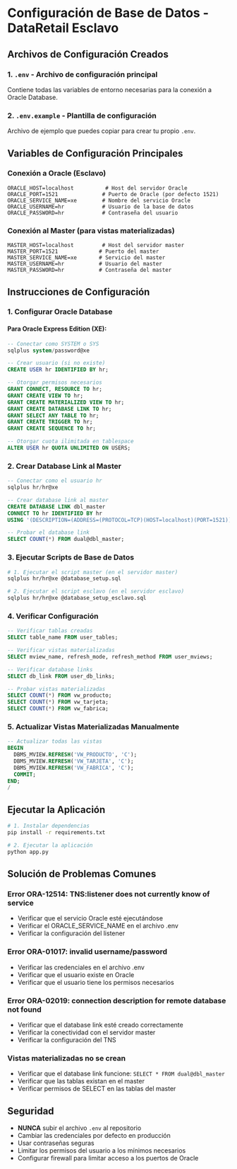 # Configuración de Base de Datos - DataRetail Esclavo

## Archivos de Configuración Creados

### 1. `.env` - Archivo de configuración principal
Contiene todas las variables de entorno necesarias para la conexión a Oracle Database.

### 2. `.env.example` - Plantilla de configuración
Archivo de ejemplo que puedes copiar para crear tu propio `.env`.

## Variables de Configuración Principales

### Conexión a Oracle (Esclavo)
```
ORACLE_HOST=localhost          # Host del servidor Oracle
ORACLE_PORT=1521              # Puerto de Oracle (por defecto 1521)
ORACLE_SERVICE_NAME=xe        # Nombre del servicio Oracle
ORACLE_USERNAME=hr            # Usuario de la base de datos
ORACLE_PASSWORD=hr            # Contraseña del usuario
```

### Conexión al Master (para vistas materializadas)
```
MASTER_HOST=localhost         # Host del servidor master
MASTER_PORT=1521             # Puerto del master
MASTER_SERVICE_NAME=xe       # Servicio del master
MASTER_USERNAME=hr           # Usuario del master
MASTER_PASSWORD=hr           # Contraseña del master
```

## Instrucciones de Configuración

### 1. Configurar Oracle Database

#### Para Oracle Express Edition (XE):
```sql
-- Conectar como SYSTEM o SYS
sqlplus system/password@xe

-- Crear usuario (si no existe)
CREATE USER hr IDENTIFIED BY hr;

-- Otorgar permisos necesarios
GRANT CONNECT, RESOURCE TO hr;
GRANT CREATE VIEW TO hr;
GRANT CREATE MATERIALIZED VIEW TO hr;
GRANT CREATE DATABASE LINK TO hr;
GRANT SELECT ANY TABLE TO hr;
GRANT CREATE TRIGGER TO hr;
GRANT CREATE SEQUENCE TO hr;

-- Otorgar cuota ilimitada en tablespace
ALTER USER hr QUOTA UNLIMITED ON USERS;
```

### 2. Crear Database Link al Master

```sql
-- Conectar como el usuario hr
sqlplus hr/hr@xe

-- Crear database link al master
CREATE DATABASE LINK dbl_master
CONNECT TO hr IDENTIFIED BY hr
USING '(DESCRIPTION=(ADDRESS=(PROTOCOL=TCP)(HOST=localhost)(PORT=1521))(CONNECT_DATA=(SERVICE_NAME=xe)))';

-- Probar el database link
SELECT COUNT(*) FROM dual@dbl_master;
```

### 3. Ejecutar Scripts de Base de Datos

```bash
# 1. Ejecutar el script master (en el servidor master)
sqlplus hr/hr@xe @database_setup.sql

# 2. Ejecutar el script esclavo (en el servidor esclavo)
sqlplus hr/hr@xe @database_setup_esclavo.sql
```

### 4. Verificar Configuración

```sql
-- Verificar tablas creadas
SELECT table_name FROM user_tables;

-- Verificar vistas materializadas
SELECT mview_name, refresh_mode, refresh_method FROM user_mviews;

-- Verificar database links
SELECT db_link FROM user_db_links;

-- Probar vistas materializadas
SELECT COUNT(*) FROM vw_producto;
SELECT COUNT(*) FROM vw_tarjeta;
SELECT COUNT(*) FROM vw_fabrica;
```

### 5. Actualizar Vistas Materializadas Manualmente

```sql
-- Actualizar todas las vistas
BEGIN
  DBMS_MVIEW.REFRESH('VW_PRODUCTO', 'C');
  DBMS_MVIEW.REFRESH('VW_TARJETA', 'C');
  DBMS_MVIEW.REFRESH('VW_FABRICA', 'C');
  COMMIT;
END;
/
```

## Ejecutar la Aplicación

```bash
# 1. Instalar dependencias
pip install -r requirements.txt

# 2. Ejecutar la aplicación
python app.py
```

## Solución de Problemas Comunes

### Error ORA-12514: TNS:listener does not currently know of service
- Verificar que el servicio Oracle esté ejecutándose
- Verificar el ORACLE_SERVICE_NAME en el archivo .env
- Verificar la configuración del listener

### Error ORA-01017: invalid username/password
- Verificar las credenciales en el archivo .env
- Verificar que el usuario existe en Oracle
- Verificar que el usuario tiene los permisos necesarios

### Error ORA-02019: connection description for remote database not found
- Verificar que el database link esté creado correctamente
- Verificar la conectividad con el servidor master
- Verificar la configuración del TNS

### Vistas materializadas no se crean
- Verificar que el database link funcione: `SELECT * FROM dual@dbl_master`
- Verificar que las tablas existan en el master
- Verificar permisos de SELECT en las tablas del master

## Seguridad

- **NUNCA** subir el archivo `.env` al repositorio
- Cambiar las credenciales por defecto en producción
- Usar contraseñas seguras
- Limitar los permisos del usuario a los mínimos necesarios
- Configurar firewall para limitar acceso a los puertos de Oracle
